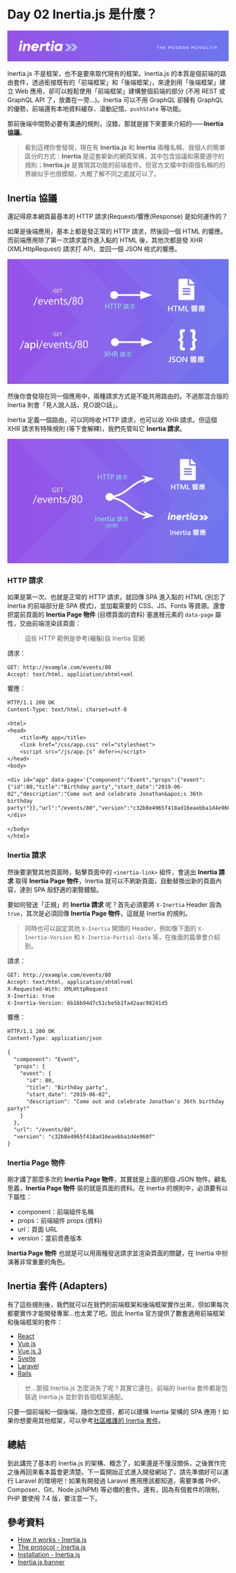 # Day 02 Inertia.js 是什麼？

![Inertia.js banner](../images/inertiajs-banner.png)

Inertia.js 不是框架，也不是要來取代現有的框架。Inertia.js 的本質是個前端的路由套件，透過銜接既有的「前端框架」和「後端框架」，來達到用「後端框架」建立 Web 應用，卻可以輕鬆使用「前端框架」建構整個前端的部分 (不用 REST 或 GraphQL API 了，放置在一旁...)。Inertia 可以不用 GraphQL 卻擁有 GraphQL 的優勢，前端還有本地資料緩存、滾動記憶、`pushState` 等功能。

那前後端中間勢必要有溝通的規則，沒錯，那就是接下來要來介紹的——**Inertia 協議**。

> 看到這裡你會發現，現在有 **Inertia.js** 和 **Inertia** 兩種名稱，我個人的簡單區分的方式：**Inertia** 是這套嶄新的網頁架構，其中包含協議和需要遵守的規則；**Inertia.js** 是實現其功能的前端套件。但官方文檔中對兩個名稱的的界線似乎也很模糊，大概了解不同之處就可以了。

## Inertia 協議

還記得原本網頁最基本的 HTTP 請求(Request)/響應(Response) 是如何運作的？

如果是後端應用，基本上都是發正常的 HTTP 請求，然後回一個 HTML 的響應。而前端應用除了第一次請求當作進入點的 HTML 後，其他次都是發 XHR (XMLHttpRequest) 請求打 API，並回一個 JSON 格式的響應。

![HTTP => HTML, XHR => JSON](../images/day02-01.jpg)

然後你會發現在同一個應用中，兩種請求方式是不能共用路由的。不過那混合版的 Inertia 則會「見人說人話，見○說○話」。

Inertia 定義一個路由，可以同時收 HTTP 請求，也可以收 XHR 請求。但這個 XHR 請求有特殊規則 (等下會解釋)，我們先管叫它 **Inertia 請求**。

![HTTP => HTML (SPA root), XHR (Inertia) => Inertia response](../images/day02-02.jpg)

### HTTP 請求

如果是第一次、也就是正常的 HTTP 請求，就回傳 SPA 進入點的 HTML (別忘了 Inertia 的前端部分是 SPA 模式)，並加載需要的 CSS、JS、Fonts 等資源。還會把當前頁面的 **Inertia Page 物件** (目標頁面的資料) 塞進根元素的 `data-page` 屬性，交由前端渲染該頁面：

> 這些 HTTP 範例是參考(~~複製~~)自 Inertia 官網

請求：
```http
GET: http://example.com/events/80
Accept: text/html, application/xhtml+xml
```

響應：
```http
HTTP/1.1 200 OK
Content-Type: text/html; charset=utf-8

<html>
<head>
    <title>My app</title>
    <link href="/css/app.css" rel="stylesheet">
    <script src="/js/app.js" defer></script>
</head>
<body>

<div id="app" data-page='{"component":"Event","props":{"event":{"id":80,"title":"Birthday party","start_date":"2019-06-02","description":"Come out and celebrate Jonathan&apos;s 36th birthday party!"}},"url":"/events/80","version":"c32b8e4965f418ad16eaebba1d4e960f"}'></div>

</body>
</html>
```

### Inertia 請求

然後要瀏覽其他頁面時，點擊頁面中的 `<inertia-link>` 組件，會送出 **Inertia 請求** 取得 **Inertia Page 物件**，Inertia 就可以不刷新頁面，自動替換出新的頁面內容，達到 SPA 般舒適的瀏覽體驗。

要如何發送「正規」的 **Inertia 請求** 呢？首先必須要將 `X-Inertia` Header 設為 `true`，其次是必須回傳 **Inertia Page 物件**，這就是 Inertia 的規則。

> 同時也可以設定其他 `X-Inertia` 開頭的 Header，例如像下面的 `X-Inertia-Version` 和 `X-Inertia-Partial-Data` 等，在後面的篇章會介紹到。

請求：
```http
GET: http://example.com/events/80
Accept: text/html, application/xhtml+xml
X-Requested-With: XMLHttpRequest
X-Inertia: true
X-Inertia-Version: 6b16b94d7c51cbe5b1fa42aac98241d5
```

響應：
```http
HTTP/1.1 200 OK
Content-Type: application/json

{
  "component": "Event",
  "props": {
    "event": {
      "id": 80,
      "title": "Birthday party",
      "start_date": "2019-06-02",
      "description": "Come out and celebrate Jonathan's 36th birthday party!"
    }
  },
  "url": "/events/80",
  "version": "c32b8e4965f418ad16eaebba1d4e960f"
}
```

### Inertia Page 物件

剛才講了那麼多次的 **Inertia Page 物件**，其實就是上面的那個 JSON 物件。顧名思義，**Inertia Page 物件** 裝的就是頁面的資料。在 Inertia 的規則中，必須要有以下屬性：

* component：前端組件名稱
* props：前端組件 props (資料)
* url：頁面 URL
* version：當前資產版本

**Inertia Page 物件** 也就是可以用兩種發送請求並渲染頁面的關鍵，在 Inertia 中扮演著非常重要的角色。

## Inertia 套件 (Adapters)

有了這些規則後，我們就可以在我們的前端框架和後端框架實作出來，但如果每次都要實作才能開發專案...也太累了吧。因此 Inertia 官方提供了數套適用前端框架和後端框架的套件：

* [React](https://github.com/inertiajs/inertia/tree/master/packages/inertia-react)
* [Vue.js](https://github.com/inertiajs/inertia/tree/master/packages/inertia-vue)
* [Vue.js 3](https://github.com/inertiajs/inertia/tree/master/packages/inertia-vue3)
* [Svelte](https://github.com/inertiajs/inertia/tree/master/packages/inertia-svelte)
* [Laravel](https://github.com/inertiajs/inertia-laravel)
* [Rails](https://github.com/inertiajs/inertia-rails)

> ㄝ...那個 Inertia.js 怎麼消失了呢？其實它還在。前端的 Inertia 套件都是包裝過 Inertia.js 並針對各個框架適配。

只要一個前端和一個後端，隨你怎麼搭，都可以建構 Inertia 架構的 SPA 應用！如果你想要用其他框架，可以參考[社區維護的 Inertia 套件](https://inertiajs.com/community-adapters)。

## 總結

到此講完了基本的 Inertia.js 的架構、概念了，如果還是不懂沒關係，之後實作完之後再回來看本篇會更清楚。下一篇開始正式進入開發網站了，請先準備好可以運行 Laravel 的環境吧！如果有開發過 Laravel 應用應該都知道，需要準備 PHP、Composer、Git、Node.js(NPM) 等必備的套件。還有，因為有個套件的限制，PHP 要使用 7.4 版，要注意一下。

## 參考資料

* [How it works - Inertia.js](https://inertiajs.com/how-it-works)
* [The protocol - Inertia.js](https://inertiajs.com/the-protocol)
* [Installation - Inertia.js](https://inertiajs.com/installation)
* [Inertia.js banner](https://github.com/inertiajs/inertia)
